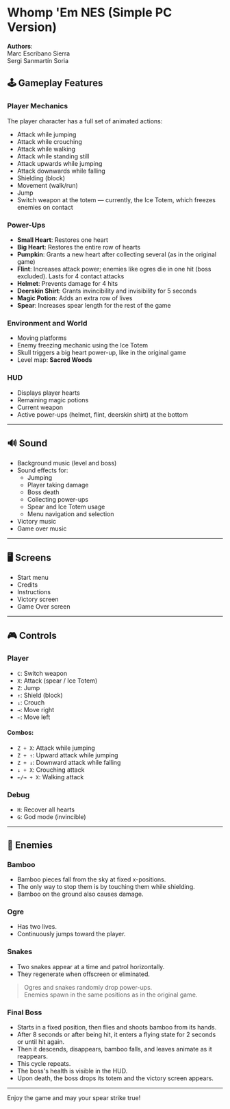 # Whomp 'Em NES (Simple PC Version)

**Authors**:  
Marc Escribano Sierra  
Sergi Sanmartín Soria

## 🕹️ Gameplay Features

### Player Mechanics
The player character has a full set of animated actions:
- Attack while jumping
- Attack while crouching
- Attack while walking
- Attack while standing still
- Attack upwards while jumping
- Attack downwards while falling
- Shielding (block)
- Movement (walk/run)
- Jump
- Switch weapon at the totem — currently, the Ice Totem, which freezes enemies on contact

### Power-Ups
- **Small Heart**: Restores one heart
- **Big Heart**: Restores the entire row of hearts
- **Pumpkin**: Grants a new heart after collecting several (as in the original game)
- **Flint**: Increases attack power; enemies like ogres die in one hit (boss excluded). Lasts for 4 contact attacks
- **Helmet**: Prevents damage for 4 hits
- **Deerskin Shirt**: Grants invincibility and invisibility for 5 seconds
- **Magic Potion**: Adds an extra row of lives
- **Spear**: Increases spear length for the rest of the game

### Environment and World
- Moving platforms
- Enemy freezing mechanic using the Ice Totem
- Skull triggers a big heart power-up, like in the original game
- Level map: **Sacred Woods**

### HUD
- Displays player hearts
- Remaining magic potions
- Current weapon
- Active power-ups (helmet, flint, deerskin shirt) at the bottom

---

## 🔊 Sound

- Background music (level and boss)
- Sound effects for:
  - Jumping
  - Player taking damage
  - Boss death
  - Collecting power-ups
  - Spear and Ice Totem usage
  - Menu navigation and selection
- Victory music
- Game over music

---

## 🖥️ Screens

- Start menu
- Credits
- Instructions
- Victory screen
- Game Over screen

---

## 🎮 Controls

### Player
- `C`: Switch weapon
- `X`: Attack (spear / Ice Totem)
- `Z`: Jump
- `↑`: Shield (block)
- `↓`: Crouch
- `→`: Move right
- `←`: Move left

#### Combos:
- `Z + X`: Attack while jumping
- `Z + ↑`: Upward attack while jumping
- `Z + ↓`: Downward attack while falling
- `↓ + X`: Crouching attack
- `←/→ + X`: Walking attack

### Debug
- `H`: Recover all hearts
- `G`: God mode (invincible)

---

## 👾 Enemies

### Bamboo
- Bamboo pieces fall from the sky at fixed x-positions.
- The only way to stop them is by touching them while shielding.
- Bamboo on the ground also causes damage.

### Ogre
- Has two lives.
- Continuously jumps toward the player.

### Snakes
- Two snakes appear at a time and patrol horizontally.
- They regenerate when offscreen or eliminated.

> Ogres and snakes randomly drop power-ups.  
> Enemies spawn in the same positions as in the original game.

### Final Boss
- Starts in a fixed position, then flies and shoots bamboo from its hands.
- After 8 seconds or after being hit, it enters a flying state for 2 seconds or until hit again.
- Then it descends, disappears, bamboo falls, and leaves animate as it reappears.
- This cycle repeats.
- The boss's health is visible in the HUD.
- Upon death, the boss drops its totem and the victory screen appears.

---

Enjoy the game and may your spear strike true!
